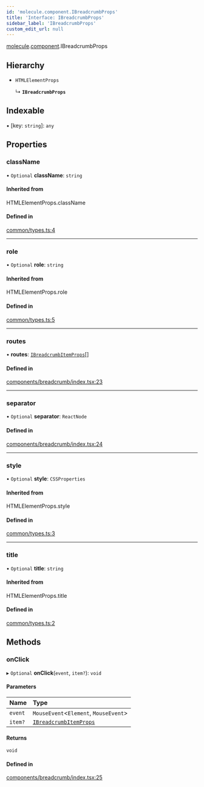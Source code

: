 ```yaml
---
id: 'molecule.component.IBreadcrumbProps'
title: 'Interface: IBreadcrumbProps'
sidebar_label: 'IBreadcrumbProps'
custom_edit_url: null
---
```


[molecule](../namespaces/molecule).[component](../namespaces/molecule.component).IBreadcrumbProps

## Hierarchy

-   `HTMLElementProps`

    ↳ **`IBreadcrumbProps`**

## Indexable

▪ [key: `string`]: `any`

## Properties

### className

• `Optional` **className**: `string`

#### Inherited from

HTMLElementProps.className

#### Defined in

[common/types.ts:4](https://github.com/DTStack/molecule/blob/3e6bc450/src/common/types.ts#L4)

---

### role

• `Optional` **role**: `string`

#### Inherited from

HTMLElementProps.role

#### Defined in

[common/types.ts:5](https://github.com/DTStack/molecule/blob/3e6bc450/src/common/types.ts#L5)

---

### routes

• **routes**: [`IBreadcrumbItemProps`](molecule.component.IBreadcrumbItemProps)[]

#### Defined in

[components/breadcrumb/index.tsx:23](https://github.com/DTStack/molecule/blob/3e6bc450/src/components/breadcrumb/index.tsx#L23)

---

### separator

• `Optional` **separator**: `ReactNode`

#### Defined in

[components/breadcrumb/index.tsx:24](https://github.com/DTStack/molecule/blob/3e6bc450/src/components/breadcrumb/index.tsx#L24)

---

### style

• `Optional` **style**: `CSSProperties`

#### Inherited from

HTMLElementProps.style

#### Defined in

[common/types.ts:3](https://github.com/DTStack/molecule/blob/3e6bc450/src/common/types.ts#L3)

---

### title

• `Optional` **title**: `string`

#### Inherited from

HTMLElementProps.title

#### Defined in

[common/types.ts:2](https://github.com/DTStack/molecule/blob/3e6bc450/src/common/types.ts#L2)

## Methods

### onClick

▸ `Optional` **onClick**(`event`, `item?`): `void`

#### Parameters

| Name    | Type                                                              |
| :------ | :---------------------------------------------------------------- |
| `event` | `MouseEvent`<`Element`, `MouseEvent`\>                            |
| `item?` | [`IBreadcrumbItemProps`](molecule.component.IBreadcrumbItemProps) |

#### Returns

`void`

#### Defined in

[components/breadcrumb/index.tsx:25](https://github.com/DTStack/molecule/blob/3e6bc450/src/components/breadcrumb/index.tsx#L25)
